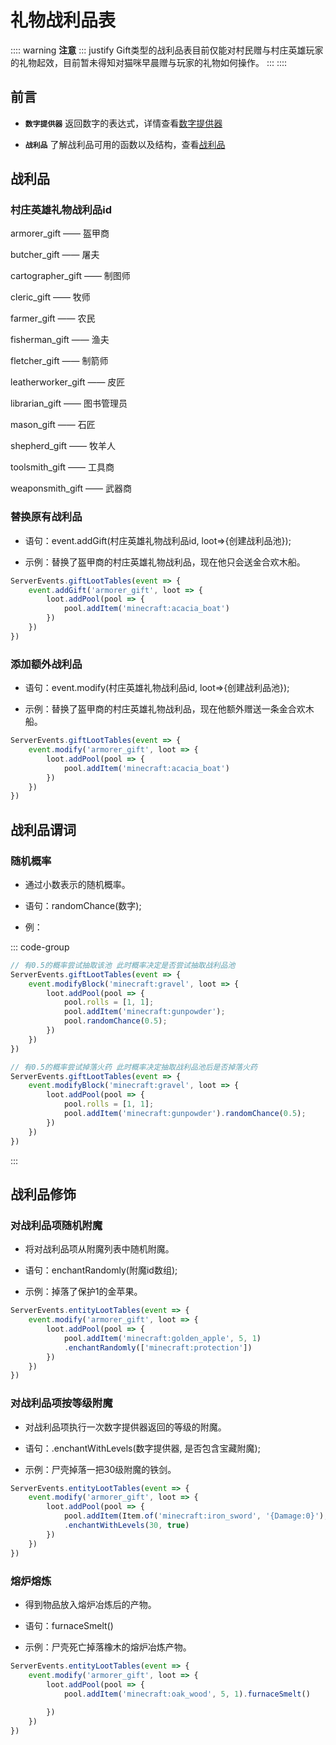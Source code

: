 # 礼物战利品表

:::: warning **注意**
::: justify
Gift类型的战利品表目前仅能对村民赠与村庄英雄玩家的礼物起效，目前暂未得知对猫咪早晨赠与玩家的礼物如何操作。
:::
::::

## 前言

- **`数字提供器`** 返回数字的表达式，详情查看[数字提供器](../MiscellaneousKnowledge/NumberProvider.md)

- **`战利品`** 了解战利品可用的函数以及结构，查看[战利品](./LootTable.md)

## 战利品

### 村庄英雄礼物战利品id

armorer_gift —— 盔甲商

butcher_gift —— 屠夫

cartographer_gift —— 制图师

cleric_gift —— 牧师

farmer_gift —— 农民

fisherman_gift —— 渔夫

fletcher_gift —— 制箭师

leatherworker_gift —— 皮匠

librarian_gift —— 图书管理员

mason_gift —— 石匠

shepherd_gift —— 牧羊人

toolsmith_gift —— 工具商

weaponsmith_gift —— 武器商

### 替换原有战利品

- 语句：event.addGift(村庄英雄礼物战利品id, loot=>{创建战利品池});

- 示例：替换了盔甲商的村庄英雄礼物战利品，现在他只会送金合欢木船。

```js
ServerEvents.giftLootTables(event => {
    event.addGift('armorer_gift', loot => {
        loot.addPool(pool => {
            pool.addItem('minecraft:acacia_boat')
        })
    })
})
```

### 添加额外战利品

- 语句：event.modify(村庄英雄礼物战利品id, loot=>{创建战利品池});

- 示例：替换了盔甲商的村庄英雄礼物战利品，现在他额外赠送一条金合欢木船。

```js
ServerEvents.giftLootTables(event => {
    event.modify('armorer_gift', loot => {
        loot.addPool(pool => {
            pool.addItem('minecraft:acacia_boat')
        })
    })
})
```

## 战利品谓词

### 随机概率

- 通过小数表示的随机概率。

- 语句：randomChance(数字);

- 例：

::: code-group

```js [应用战利品池]
// 有0.5的概率尝试抽取该池 此时概率决定是否尝试抽取战利品池
ServerEvents.giftLootTables(event => {
    event.modifyBlock('minecraft:gravel', loot => {
        loot.addPool(pool => {
            pool.rolls = [1, 1];
            pool.addItem('minecraft:gunpowder');
            pool.randomChance(0.5);
        })
    })
})
```

```js [应用战利品项]
// 有0.5的概率尝试掉落火药 此时概率决定抽取战利品池后是否掉落火药
ServerEvents.giftLootTables(event => {
    event.modifyBlock('minecraft:gravel', loot => {
        loot.addPool(pool => {
            pool.rolls = [1, 1];
            pool.addItem('minecraft:gunpowder').randomChance(0.5);
        })
    })
})
```

:::

## 战利品修饰

### 对战利品项随机附魔

- 将对战利品项从附魔列表中随机附魔。

- 语句：enchantRandomly(附魔id数组);

- 示例：掉落了保护1的金苹果。

```js
ServerEvents.entityLootTables(event => {
    event.modify('armorer_gift', loot => {
        loot.addPool(pool => {
            pool.addItem('minecraft:golden_apple', 5, 1)
            .enchantRandomly(['minecraft:protection'])
        })
    })
})
```

### 对战利品项按等级附魔

- 对战利品项执行一次数字提供器返回的等级的附魔。

- 语句：.enchantWithLevels(数字提供器, 是否包含宝藏附魔);

- 示例：尸壳掉落一把30级附魔的铁剑。

```js
ServerEvents.entityLootTables(event => {
    event.modify('armorer_gift', loot => {
        loot.addPool(pool => {
            pool.addItem(Item.of('minecraft:iron_sword', '{Damage:0}'), 5, 1)
            .enchantWithLevels(30, true)
        })
    })
})
```

### 熔炉熔炼

- 得到物品放入熔炉冶炼后的产物。

- 语句：furnaceSmelt()

- 示例：尸壳死亡掉落橡木的熔炉冶炼产物。

```js
ServerEvents.entityLootTables(event => {
    event.modify('armorer_gift', loot => {
        loot.addPool(pool => {
            pool.addItem('minecraft:oak_wood', 5, 1).furnaceSmelt()
            
        })
    })
})
```

